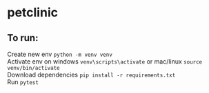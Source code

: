 # petclinic

## To run:<br>
Create new env `python -m venv venv`<br>
Activate env on windows `venv\scripts\activate` or mac/linux `source venv/bin/activate`<br>
Download dependencies `pip install -r requirements.txt`<br>
Run `pytest`
